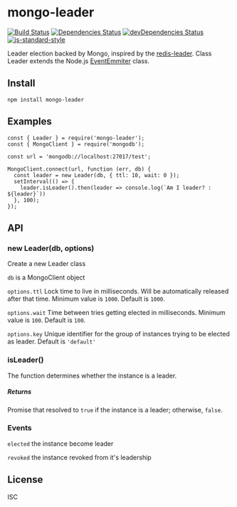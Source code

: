 # mongo-leader
[![Build Status](https://travis-ci.org/andrewmolyuk/mongo-leader.svg?branch=master)](https://travis-ci.org/andrewmolyuk/mongo-leader)
[![Dependencies Status](https://david-dm.org/andrewmolyuk/mongo-leader/status.svg)](https://david-dm.org/andrewmolyuk/mongo-leader)
[![devDependencies Status](https://david-dm.org/andrewmolyuk/mongo-leader/dev-status.svg)](https://david-dm.org/andrewmolyuk/mongo-leader?type=dev)
[![js-standard-style](https://img.shields.io/badge/code%20style-standard-brightgreen.svg)](http://standardjs.com)

Leader election backed by Mongo, inspired by the [redis-leader](https://github.com/pierreinglebert/redis-leader).
Class Leader extends the Node.js [EventEmmiter](https://nodejs.org/api/events.html#events_class_eventemitter) class.

## Install

```
npm install mongo-leader
```
## Examples
```
const { Leader } = require('mongo-leader');
const { MongoClient } = require('mongodb');

const url = 'mongodb://localhost:27017/test';

MongoClient.connect(url, function (err, db) {
  const leader = new Leader(db, { ttl: 10, wait: 0 });
  setInterval(() => {
    leader.isLeader().then(leader => console.log(`Am I leader? : ${leader}`))
  }, 100);
});
```
## API

### new Leader(db, options)

Create a new Leader class

`db` is a MongoClient object

`options.ttl` Lock time to live in milliseconds. Will be automatically released after that time. Minimum value is `1000`. Default is `1000`.

`options.wait` Time between tries getting elected in milliseconds. Minimum value is `100`. Default is `100`.

`options.key` Unique identifier for the group of instances trying to be elected as leader. Default is `'default'`

### isLeader()

The function determines whether the instance is a leader.

##### Returns
Promise that resolved to `true` if the instance is a leader; otherwise, `false`.

### Events

`elected` the instance become leader

`revoked` the instance revoked from it's leadership

## License

ISC